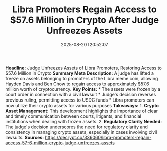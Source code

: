 ﻿---
title: "Libra Promoters Regain Access to $57.6 Million in Crypto After Judge Unfreezes Assets"
date: "2025-08-20T20:52:07"
category: "Markets"
summary: ""
slug: "libra promoters regain access to 576 million in crypto after"
source_urls:
  - "https://decrypt.co/336060/libra-promoters-regain-access-57-6-million-crypto-judge-unfreezes-assets"
seo:
  title: "Libra Promoters Regain Access to $57.6 Million in Crypto After Judge Unfreezes Assets | Hash n Hedge"
  description: ""
  keywords: ["news", "markets", "brief"]
---
**Headline:** Judge Unfreezes Assets of Libra Promoters, Restoring Access to $57.6 Million in Crypto  **Summary Meta Description:** A judge has lifted a freeze on assets belonging to promoters of the Libra meme coin, allowing Hayden Davis and Ben Chow to regain access to approximately $57.6 million worth of cryptocurrency.  **Key Points:**  * The assets were frozen by a court order in connection with a civil lawsuit * Judge's decision reverses previous ruling, permitting access to USDC funds * Libra promoters can now utilize their crypto assets for various purposes  **Takeaways:**  1. **Crypto Asset Management:** This development highlights the importance of clear and timely communication between courts, litigants, and financial institutions when dealing with frozen assets. 2. **Regulatory Clarity Needed:** The judge's decision underscores the need for regulatory clarity and consistency in managing crypto assets, especially in cases involving civil lawsuits.  **Sources:** https://decrypt.co/336060/libra-promoters-regain-access-57-6-million-crypto-judge-unfreezes-assets 
